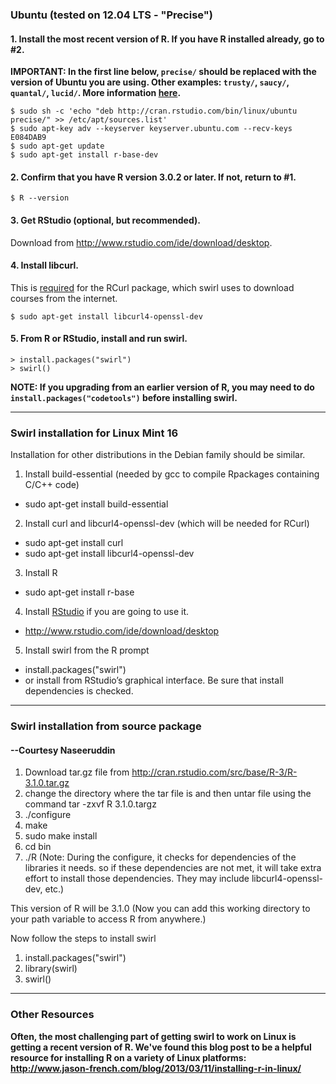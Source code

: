 ### Ubuntu (tested on 12.04 LTS - "Precise")

#### 1. Install the most recent version of R. If you have R installed already, go to #2.

**IMPORTANT: In the first line below, `precise/` should be replaced with the version of Ubuntu you are using. Other examples: `trusty/`, `saucy/`, `quantal/`, `lucid/`. More information [here](http://cran.r-project.org/bin/linux/ubuntu/README).**

```
$ sudo sh -c 'echo "deb http://cran.rstudio.com/bin/linux/ubuntu precise/" >> /etc/apt/sources.list'
$ sudo apt-key adv --keyserver keyserver.ubuntu.com --recv-keys E084DAB9
$ sudo apt-get update
$ sudo apt-get install r-base-dev
```

#### 2. Confirm that you have R version 3.0.2 or later. If not, return to #1.

```
$ R --version
```

#### 3. Get RStudio (optional, but recommended).

Download from http://www.rstudio.com/ide/download/desktop.

#### 4. Install libcurl.

This is [required](http://www.omegahat.org/RCurl/FAQ.html) for the RCurl package, which swirl uses to download courses from the internet.

```
$ sudo apt-get install libcurl4-openssl-dev
```

#### 5. From R or RStudio, install and run swirl.

```
> install.packages("swirl")
> swirl()
```

**NOTE: If you upgrading from an earlier version of R, you may need to do `install.packages("codetools")` before installing swirl.**

***

### Swirl installation for Linux Mint 16

Installation for other distributions in the Debian family should be similar.

1. Install build-essential (needed by gcc to compile Rpackages containing C/C++ code)
 * sudo apt-get install build-essential
2. Install curl and libcurl4-openssl-dev (which will be needed for RCurl)
 * sudo apt-get install curl
 * sudo apt-get install libcurl4-openssl-dev
3. Install R
 * sudo apt-get install r-base
4. Install [RStudio](http://www.rstudio.com/ide/download/desktop) if you are going to use it.
 * http://www.rstudio.com/ide/download/desktop
5. Install swirl from the R prompt
 * install.packages("swirl")
 * or install from RStudio’s graphical interface. Be sure that install dependencies is checked.

***

### Swirl installation from source package
#### --Courtesy Naseeruddin

1. Download tar.gz file from http://cran.rstudio.com/src/base/R-3/R-3.1.0.tar.gz
2. change the directory where the tar file is and then untar file using the command   tar -zxvf R 3.1.0.targz
3. ./configure
4. make
5. sudo make install
6. cd bin
7. ./R
(Note: During the configure, it checks for dependencies of the libraries it needs. so if these dependencies are not met, it will take extra effort to install those dependencies. They may include libcurl4-openssl-dev, etc.)

This version of R will be 3.1.0 (Now you can add this working directory to your path variable to access R from anywhere.)

Now follow the steps to install swirl

1. install.packages("swirl")
2. library(swirl)
3. swirl()

***

### Other Resources

**Often, the most challenging part of getting swirl to work on Linux is getting a recent version of R. We've found this blog post to be a helpful resource for installing R on a variety of Linux platforms: http://www.jason-french.com/blog/2013/03/11/installing-r-in-linux/**
